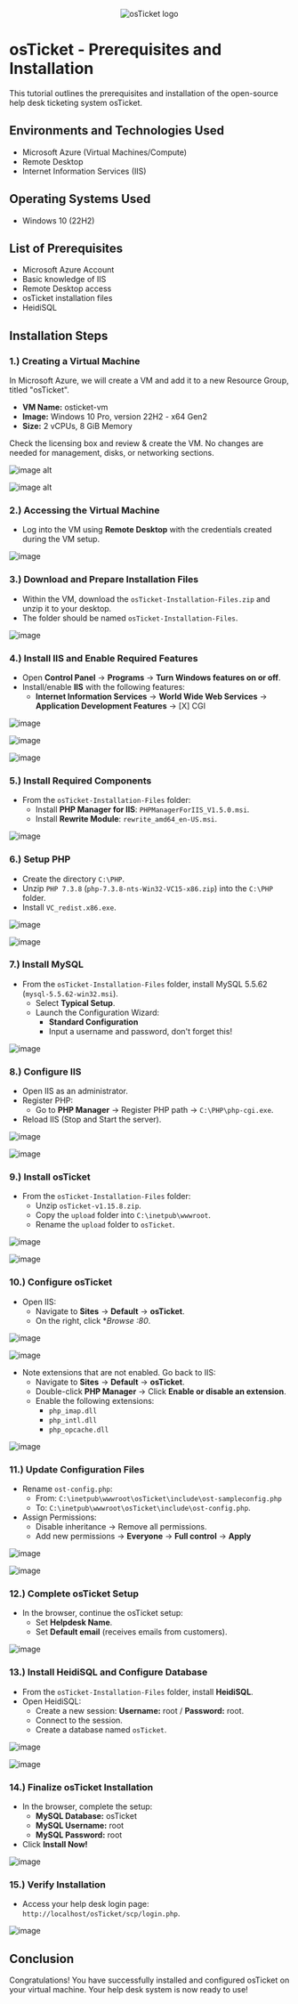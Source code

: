  
<p align="center">
<img src="https://i.imgur.com/Clzj7Xs.png" alt="osTicket logo"/>
</p>

<h1>osTicket - Prerequisites and Installation</h1>
This tutorial outlines the prerequisites and installation of the open-source help desk ticketing system osTicket.<br />




<h2>Environments and Technologies Used</h2>

- Microsoft Azure (Virtual Machines/Compute)
- Remote Desktop
- Internet Information Services (IIS)

<h2>Operating Systems Used </h2>

- Windows 10</b> (22H2)

<h2>List of Prerequisites</h2>

- Microsoft Azure Account
- Basic knowledge of IIS
- Remote Desktop access
- osTicket installation files
- HeidiSQL

<h2>Installation Steps</h2>
        
<h3>1.) Creating a Virtual Machine</h3>

In Microsoft Azure, we will create a VM and add it to a new Resource Group, titled "osTicket".

- **VM Name:** osticket-vm
- **Image:** Windows 10 Pro, version 22H2 - x64 Gen2
- **Size:** 2 vCPUs, 8 GiB Memory

Check the licensing box and review & create the VM. No changes are needed for management, disks, or networking sections.

![image alt](https://github.com/Edwin387/osticket-prereqs/blob/main/shot%2029.PNG?raw=true)

![image alt](https://github.com/Edwin387/osticket-prereqs/blob/main/shot%2030.PNG?raw=true)



<h3>2.) Accessing the Virtual Machine</h3>

- Log into the VM using **Remote Desktop** with the credentials created during the VM setup. 

![image](https://github.com/user-attachments/assets/89a075d3-dbe9-4489-b31a-0f5a5f648919)


<h3>3.) Download and Prepare Installation Files</h3>

- Within the VM, download the `osTicket-Installation-Files.zip` and unzip it to your desktop.
- The folder should be named `osTicket-Installation-Files`.

![image](https://github.com/Edwin387/osticket-prereqs/blob/main/Screenshot%203.PNG?raw=true) 


<h3>4.) Install IIS and Enable Required Features</h3>

- Open **Control Panel** -> **Programs** -> **Turn Windows features on or off**.
- Install/enable **IIS** with the following features:
  - **Internet Information Services** -> **World Wide Web Services** -> **Application Development Features** -> [X] CGI

![image](https://github.com/Edwin387/osticket-prereqs/blob/main/shot%204.PNG?raw=true)

![image](https://github.com/Edwin387/osticket-prereqs/blob/main/Screenshot%201.PNG?raw=true)

![image](https://github.com/Edwin387/osticket-prereqs/blob/main/Screenshot%202.PNG?raw=true)

<h3>5.) Install Required Components</h3>

- From the `osTicket-Installation-Files` folder:
  - Install **PHP Manager for IIS**: `PHPManagerForIIS_V1.5.0.msi`.
  - Install **Rewrite Module**: `rewrite_amd64_en-US.msi`.
 
![image](https://github.com/Edwin387/osticket-prereqs/blob/main/shot%208.PNG?raw=true)

<h3>6.) Setup PHP</h3>

- Create the directory `C:\PHP`.
- Unzip `PHP 7.3.8` (`php-7.3.8-nts-Win32-VC15-x86.zip`) into the `C:\PHP` folder.
- Install `VC_redist.x86.exe`.

![image](https://github.com/Edwin387/osticket-prereqs/blob/main/shot%2032.PNG?raw=true)

![image](https://github.com/Edwin387/osticket-prereqs/blob/main/shot%208.PNG?raw=true)

<h3>7.) Install MySQL</h3>

- From the `osTicket-Installation-Files` folder, install MySQL 5.5.62 (`mysql-5.5.62-win32.msi`).
  - Select **Typical Setup**.
  - Launch the Configuration Wizard:
    - **Standard Configuration**
    - Input a username and password, don't forget this!

![image](https://github.com/Edwin387/osticket-prereqs/blob/main/shot%209.PNG?raw=true)

<h3>8.) Configure IIS</h3>

- Open IIS as an administrator.
- Register PHP:
  - Go to **PHP Manager** -> Register PHP path -> `C:\PHP\php-cgi.exe`.
- Reload IIS (Stop and Start the server).

![image](https://github.com/Edwin387/osticket-prereqs/blob/main/shot%2033.PNG?raw=true)

![image](https://github.com/Edwin387/osticket-prereqs/blob/main/shot%2010.PNG?raw=true)

<h3>9.) Install osTicket</h3>

- From the `osTicket-Installation-Files` folder:
  - Unzip `osTicket-v1.15.8.zip`.
  - Copy the `upload` folder into `C:\inetpub\wwwroot`.
  - Rename the `upload` folder to `osTicket`.

![image](https://github.com/Edwin387/osticket-prereqs/blob/main/shot%2034.PNG?raw=true)

![image](https://github.com/Edwin387/osticket-prereqs/blob/main/shot%2012.PNG?raw=true)

<h3>10.) Configure osTicket</h3>

- Open IIS:
  - Navigate to **Sites** -> **Default** -> **osTicket**.
  - On the right, click **Browse *:80**.

![image](https://github.com/Edwin387/osticket-prereqs/blob/main/shot%2014.PNG?raw=true)

![image](https://github.com/Edwin387/osticket-prereqs/blob/main/shot%2015.PNG?raw=true)

- Note extensions that are not enabled. Go back to IIS:
  - Navigate to **Sites** -> **Default** -> **osTicket**.
  - Double-click **PHP Manager** -> Click **Enable or disable an extension**.
  - Enable the following extensions:
    - `php_imap.dll`
    - `php_intl.dll`
    - `php_opcache.dll`

![image](https://github.com/Edwin387/osticket-prereqs/blob/main/shot%2016.PNG?raw=true)

<h3>11.) Update Configuration Files</h3>

- Rename `ost-config.php`:
  - From: `C:\inetpub\wwwroot\osTicket\include\ost-sampleconfig.php`
  - To: `C:\inetpub\wwwroot\osTicket\include\ost-config.php`.
- Assign Permissions:
  - Disable inheritance -> Remove all permissions.
  - Add new permissions -> **Everyone** -> **Full control** -> **Apply**

![image](https://github.com/Edwin387/osticket-prereqs/blob/main/shot%2017.PNG?raw=true)

![image](https://github.com/Edwin387/osticket-prereqs/blob/main/shot%2018.PNG?raw=true)

<h3>12.) Complete osTicket Setup</h3>

- In the browser, continue the osTicket setup:
  - Set **Helpdesk Name**.
  - Set **Default email** (receives emails from customers).

![image](https://github.com/Edwin387/osticket-prereqs/blob/main/shot%2019.PNG?raw=true)

<h3>13.) Install HeidiSQL and Configure Database</h3>

- From the `osTicket-Installation-Files` folder, install **HeidiSQL**.
- Open HeidiSQL:
  - Create a new session: **Username:** root / **Password:** root.
  - Connect to the session.
  - Create a database named `osTicket`.

![image](https://github.com/Edwin387/osticket-prereqs/blob/main/shot%2020.PNG?raw=true)

![image](https://github.com/Edwin387/osticket-prereqs/blob/main/shot%2021.PNG?raw=true)

<h3>14.) Finalize osTicket Installation</h3>

- In the browser, complete the setup:
  - **MySQL Database:** osTicket  
  - **MySQL Username:** root  
  - **MySQL Password:** root  
- Click **Install Now!**

![image](https://github.com/Edwin387/osticket-prereqs/blob/main/68747470733a2f2f692e696d6775722e636f6d2f6e69714f706f592e706e67%20(2).png?raw=true)

<h3>15.) Verify Installation</h3>

- Access your help desk login page: `http://localhost/osTicket/scp/login.php`.

![image](https://github.com/Edwin387/osticket-prereqs/blob/main/shot%2035.PNG?raw=true)

<h2>Conclusion</h2>

Congratulations! You have successfully installed and configured osTicket on your virtual machine. Your help desk system is now ready to use!

<br />

